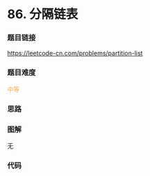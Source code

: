 # 86. 分隔链表

### 题目链接

https://leetcode-cn.com/problems/partition-list

### 题目难度

<font color=#F0AD4E>中等</font>

### 思路



### 图解

无

### 代码

```python
```